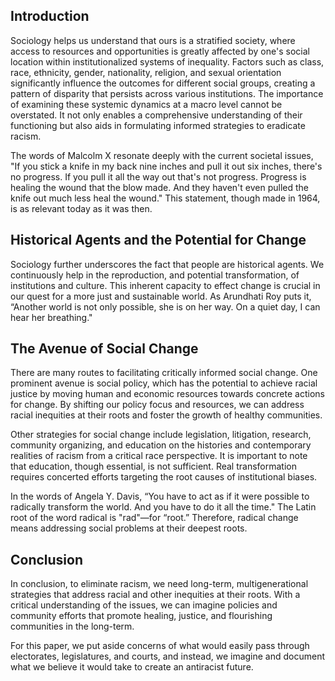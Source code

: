 ## Introduction

Sociology helps us understand that ours is a stratified society, where access to resources and opportunities is greatly affected by one's social location within institutionalized systems of inequality. Factors such as class, race, ethnicity, gender, nationality, religion, and sexual orientation significantly influence the outcomes for different social groups, creating a pattern of disparity that persists across various institutions. The importance of examining these systemic dynamics at a macro level cannot be overstated. It not only enables a comprehensive understanding of their functioning but also aids in formulating informed strategies to eradicate racism.

The words of Malcolm X resonate deeply with the current societal issues, "If you stick a knife in my back nine inches and pull it out six inches, there's no progress. If you pull it all the way out that's not progress. Progress is healing the wound that the blow made. And they haven't even pulled the knife out much less heal the wound." This statement, though made in 1964, is as relevant today as it was then.

## Historical Agents and the Potential for Change

Sociology further underscores the fact that people are historical agents. We continuously help in the reproduction, and potential transformation, of institutions and culture. This inherent capacity to effect change is crucial in our quest for a more just and sustainable world. As Arundhati Roy puts it, “Another world is not only possible, she is on her way. On a quiet day, I can hear her breathing."

## The Avenue of Social Change

There are many routes to facilitating critically informed social change. One prominent avenue is social policy, which has the potential to achieve racial justice by moving human and economic resources towards concrete actions for change. By shifting our policy focus and resources, we can address racial inequities at their roots and foster the growth of healthy communities.

Other strategies for social change include legislation, litigation, research, community organizing, and education on the histories and contemporary realities of racism from a critical race perspective. It is important to note that education, though essential, is not sufficient. Real transformation requires concerted efforts targeting the root causes of institutional biases.

In the words of Angela Y. Davis, “You have to act as if it were possible to radically transform the world. And you have to do it all the time." The Latin root of the word radical is "rad"—for “root.” Therefore, radical change means addressing social problems at their deepest roots.

## Conclusion

In conclusion, to eliminate racism, we need long-term, multigenerational strategies that address racial and other inequities at their roots. With a critical understanding of the issues, we can imagine policies and community efforts that promote healing, justice, and flourishing communities in the long-term.

For this paper, we put aside concerns of what would easily pass through electorates, legislatures, and courts, and instead, we imagine and document what we believe it would take to create an antiracist future.